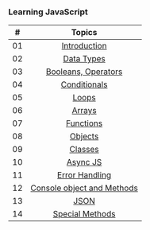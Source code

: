 ### Learning JavaScript

| #     |                                                                       Topics                                                                        |
| ----- | :-------------------------------------------------------------------------------------------------------------------------------------------------: |
| 01    |                                                             [Introduction](./JS/JS.md)                                                              |
| 02    |                                               [Data Types](./data-type.md)                                                               |
| 03    |                             [Booleans, Operators](./operators.md)                                                                         |
| 04    |                                            [Conditionals](./Conditionals.md)                                                     |
| 05    |                                            [Loops](./Loops.md)                                                                   |  
| 06    |                                            [Arrays](./arrays.md)                                                                   |
| 07    |                                            [Functions](./functions.md)                                                                   |
| 08    |                                            [Objects](./objects.md)                                                                   |
| 09    |                                            [Classes](./classes.md)                                                                   |
| 10    |                                            [Async JS](./asyncjs.md)                                                                   |
| 11    |                                            [Error Handling](./error-handling.md)                                                                   |
| 12    |                                            [Console object and Methods](./console.md)                                                                   |
| 13    |                                            [JSON](./Json.md)                                                                   |
| 14    |                                            [Special Methods](./specialMethods.md)                                                                   |